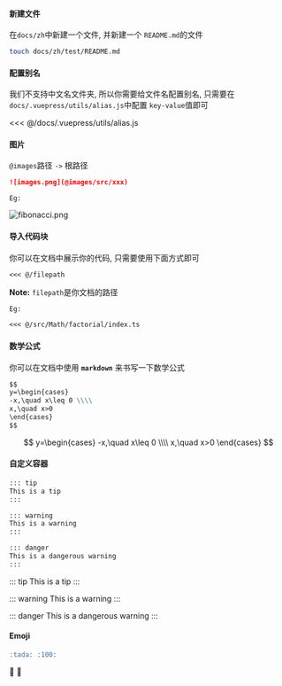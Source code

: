 #### 新建文件

在`docs/zh`中新建一个文件, 并新建一个 `README.md`的文件

```sh
touch docs/zh/test/README.md
```

#### 配置别名

我们不支持中文名文件夹, 所以你需要给文件名配置别名, 只需要在`docs/.vuepress/utils/alias.js`中配置 `key-value`值即可

<<< @/docs/.vuepress/utils/alias.js

#### 图片

`@images`路径 `->` 根路径

```md
![images.png](@images/src/xxx)
```

`Eg:`

![fibonacci.png](@images/src/Math/fibonacci/images/fibonacci.png)

#### 导入代码块

你可以在文档中展示你的代码, 只需要使用下面方式即可

```md
<<< @/filepath
```
**Note:** `filepath`是你文档的路径

`Eg:`
```md
<<< @/src/Math/factorial/index.ts
```

#### 数学公式

你可以在文档中使用 **`markdown`** 来书写一下数学公式

```md
$$
y=\begin{cases}
-x,\quad x\leq 0 \\\\
x,\quad x>0
\end{cases}
$$
```

$$
y=\begin{cases}
-x,\quad x\leq 0 \\\\
x,\quad x>0
\end{cases}
$$

#### 自定义容器

```md
::: tip
This is a tip
:::

::: warning
This is a warning
:::

::: danger
This is a dangerous warning
:::
```

::: tip
This is a tip
:::

::: warning
This is a warning
:::

::: danger
This is a dangerous warning
:::

#### Emoji

```md
:tada: :100:
```

:tada: :100: